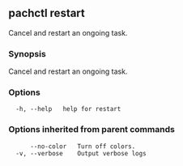 ## pachctl restart

Cancel and restart an ongoing task.

### Synopsis

Cancel and restart an ongoing task.

### Options

```
  -h, --help   help for restart
```

### Options inherited from parent commands

```
      --no-color   Turn off colors.
  -v, --verbose    Output verbose logs
```
